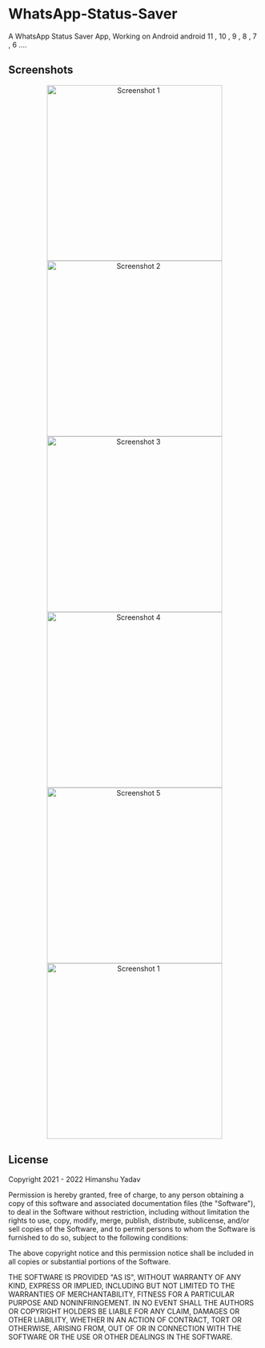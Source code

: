 # WhatsApp-Status-Saver
A WhatsApp Status Saver App, Working on Android android 11 , 10 , 9 , 8 , 7 , 6 ....

## Screenshots

<p align="center">
  
  <img src=https://user-images.githubusercontent.com/88643441/175808689-44d284ed-6db4-4623-a2a2-79d9902002fd.png width="350" alt="Screenshot 1">
  <img src=https://user-images.githubusercontent.com/88643441/175808690-a5ed98c4-8da5-402c-9ae2-424459f4b5a4.png width="350" alt="Screenshot 2">
  <img src=https://user-images.githubusercontent.com/88643441/175808695-e91d31cc-2b62-4b55-a335-2f299eff6e04.png width="350" alt="Screenshot 3">
  <img src=https://user-images.githubusercontent.com/88643441/175808694-c68e260e-1b09-4411-8178-1ad89f42d711.png width="350" alt="Screenshot 4">
  <img src=https://user-images.githubusercontent.com/88643441/175808692-b647f33b-7fad-4adb-b782-8cd3bb9c32e4.png width="350" alt="Screenshot 5">
  <img src=https://user-images.githubusercontent.com/88643441/175808696-9166f62b-c50c-43a7-9139-c82d85319d9e.png width="350" alt="Screenshot 1">
</p>

## License

Copyright 2021 - 2022 Himanshu Yadav

Permission is hereby granted, free of charge, to any person obtaining a copy of this software and associated documentation files (the "Software"), to deal in the Software without restriction, including without limitation the rights to use, copy, modify, merge, publish, distribute, sublicense, and/or sell copies of the Software, and to permit persons to whom the Software is furnished to do so, subject to the following conditions:

The above copyright notice and this permission notice shall be included in all copies or substantial portions of the Software.

THE SOFTWARE IS PROVIDED "AS IS", WITHOUT WARRANTY OF ANY KIND, EXPRESS OR IMPLIED, INCLUDING BUT NOT LIMITED TO THE WARRANTIES OF MERCHANTABILITY, FITNESS FOR A PARTICULAR PURPOSE AND NONINFRINGEMENT. IN NO EVENT SHALL THE AUTHORS OR COPYRIGHT HOLDERS BE LIABLE FOR ANY CLAIM, DAMAGES OR OTHER LIABILITY, WHETHER IN AN ACTION OF CONTRACT, TORT OR OTHERWISE, ARISING FROM, OUT OF OR IN CONNECTION WITH THE SOFTWARE OR THE USE OR OTHER DEALINGS IN THE SOFTWARE.
